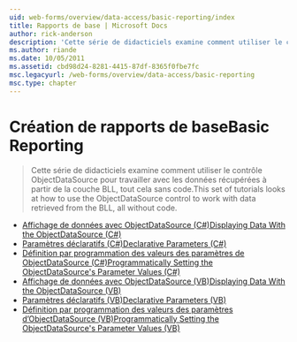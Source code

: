 ```yaml
---
uid: web-forms/overview/data-access/basic-reporting/index
title: Rapports de base | Microsoft Docs
author: rick-anderson
description: 'Cette série de didacticiels examine comment utiliser le contrôle ObjectDataSource pour travailler avec les données récupérées à partir de la couche BLL, tout cela sans code.'
ms.author: riande
ms.date: 10/05/2011
ms.assetid: cbd98d24-8281-4415-87df-8365f0fbe7fc
msc.legacyurl: /web-forms/overview/data-access/basic-reporting
msc.type: chapter
---
```

<a name="basic-reporting"></a><span data-ttu-id="7f7a2-103">Création de rapports de base</span><span class="sxs-lookup"><span data-stu-id="7f7a2-103">Basic Reporting</span></span>
====================
> <span data-ttu-id="7f7a2-104">Cette série de didacticiels examine comment utiliser le contrôle ObjectDataSource pour travailler avec les données récupérées à partir de la couche BLL, tout cela sans code.</span><span class="sxs-lookup"><span data-stu-id="7f7a2-104">This set of tutorials looks at how to use the ObjectDataSource control to work with data retrieved from the BLL, all without code.</span></span>


- [<span data-ttu-id="7f7a2-105">Affichage de données avec ObjectDataSource (C#)</span><span class="sxs-lookup"><span data-stu-id="7f7a2-105">Displaying Data With the ObjectDataSource (C#)</span></span>](displaying-data-with-the-objectdatasource-cs.md)
- [<span data-ttu-id="7f7a2-106">Paramètres déclaratifs (C#)</span><span class="sxs-lookup"><span data-stu-id="7f7a2-106">Declarative Parameters (C#)</span></span>](declarative-parameters-cs.md)
- [<span data-ttu-id="7f7a2-107">Définition par programmation des valeurs des paramètres de ObjectDataSource (C#)</span><span class="sxs-lookup"><span data-stu-id="7f7a2-107">Programmatically Setting the ObjectDataSource's Parameter Values (C#)</span></span>](programmatically-setting-the-objectdatasource-s-parameter-values-cs.md)
- [<span data-ttu-id="7f7a2-108">Affichage de données avec ObjectDataSource (VB)</span><span class="sxs-lookup"><span data-stu-id="7f7a2-108">Displaying Data With the ObjectDataSource (VB)</span></span>](displaying-data-with-the-objectdatasource-vb.md)
- [<span data-ttu-id="7f7a2-109">Paramètres déclaratifs (VB)</span><span class="sxs-lookup"><span data-stu-id="7f7a2-109">Declarative Parameters (VB)</span></span>](declarative-parameters-vb.md)
- [<span data-ttu-id="7f7a2-110">Définition par programmation des valeurs des paramètres d’ObjectDataSource (VB)</span><span class="sxs-lookup"><span data-stu-id="7f7a2-110">Programmatically Setting the ObjectDataSource's Parameter Values (VB)</span></span>](programmatically-setting-the-objectdatasource-s-parameter-values-vb.md)
